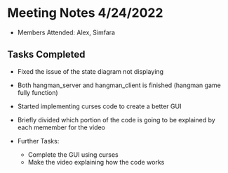 # Meeting Notes 4/24/2022
+ Members Attended: Alex, Simfara

## Tasks Completed

+ Fixed the issue of the state diagram not displaying
+ Both hangman_server and hangman_client is finished (hangman game fully function)
+ Started implementing curses code to create a better GUI
+ Briefly divided which portion of the code is going to be explained by each memember for the video

+ Further Tasks:
    + Complete the GUI using curses
    + Make the video explaining how the code works


